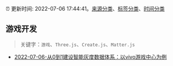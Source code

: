 :alarm_clock: 更新时间: 2022-07-06 17:44:41。[来源分类](../README.md)、[标签分类](../TAGS.md)、[时间分类](../TIMELINE.md)

## 游戏开发


> 关键字：`游戏`、`Three.js`、`Create.js`、`Matter.js`



- [2022-07-06-从0到1建设智能灰度数据体系：以vivo游戏中心为例](https://toutiao.io/k/q77o28w) 